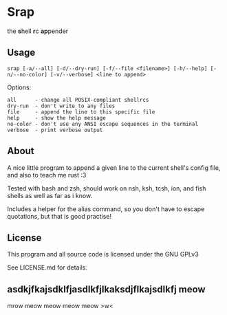 # Srap

the **s**hell **r**c **ap**pender

## Usage
```
srap [-a/--all] [-d/--dry-run] [-f/--file <filename>] [-h/--help] [-n/--no-color] [-v/--verbose] <line to append>
```
Options:
```
all      - change all POSIX-compliant shellrcs
dry-run  - don't write to any files
file     - append the line to this specific file 
help     - show the help message
no-color - don't use any ANSI escape sequences in the terminal
verbose  - print verbose output 
```

## About
A nice little program to append a given line to the current shell's config file, and also to teach me rust :3

Tested with bash and zsh, should work on nsh, ksh, tcsh, ion, and fish shells as well as far as i know.

Includes a helper for the alias command, so you don't have to escape quotations, but that is good practise!

## License
This program and all source code is licensed under the GNU GPLv3

See LICENSE.md for details.

## asdkjfkajsdklfjasdlkfjlkaksdjflkajsdlkfj meow
mrow meow meow meow meow >w<
